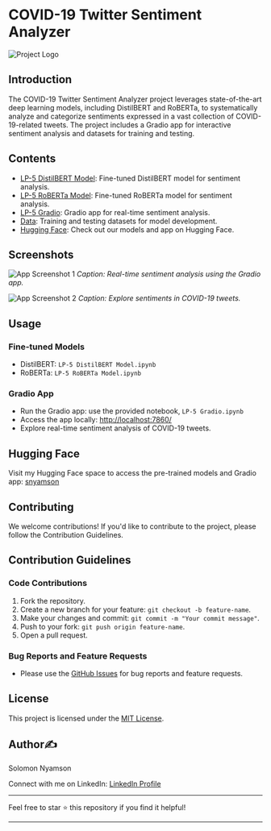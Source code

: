 # COVID-19 Twitter Sentiment Analyzer

![Project Logo](https://github.com/snyamson/LP5-Twitter-Sentiment-Analysis/assets/58486437/5208feeb-a183-47d8-8356-e6d555182a23)


## Introduction

The COVID-19 Twitter Sentiment Analyzer project leverages state-of-the-art deep learning models, including DistilBERT and RoBERTa, to systematically analyze and categorize sentiments expressed in a vast collection of COVID-19-related tweets. The project includes a Gradio app for interactive sentiment analysis and datasets for training and testing.

## Contents

- [LP-5 DistilBERT Model](): Fine-tuned DistilBERT model for sentiment analysis.
- [LP-5 RoBERTa Model](): Fine-tuned RoBERTa model for sentiment analysis.
- [LP-5 Gradio](): Gradio app for real-time sentiment analysis.
- [Data](data/): Training and testing datasets for model development.
- [Hugging Face](https://huggingface.co/snyamson): Check out our models and app on Hugging Face.

## Screenshots

![App Screenshot 1](https://github.com/snyamson/LP5-Twitter-Sentiment-Analysis/assets/58486437/95ac3c0d-b024-4dc5-a024-9973f46d0713)
*Caption: Real-time sentiment analysis using the Gradio app.*

![App Screenshot 2](https://github.com/snyamson/LP5-Twitter-Sentiment-Analysis/assets/58486437/450aca50-e9b3-4cb8-b26e-d6e786894273)
*Caption: Explore sentiments in COVID-19 tweets.*

## Usage

### Fine-tuned Models

- DistilBERT: `LP-5 DistilBERT Model.ipynb`
- RoBERTa: `LP-5 RoBERTa Model.ipynb`

### Gradio App

- Run the Gradio app: use the provided notebook, `LP-5 Gradio.ipynb`
- Access the app locally: [http://localhost:7860/](http://localhost:7860/)
- Explore real-time sentiment analysis of COVID-19 tweets.

## Hugging Face

Visit my Hugging Face space to access the pre-trained models and Gradio app: [snyamson](https://huggingface.co/snyamson)

## Contributing

We welcome contributions! If you'd like to contribute to the project, please follow the Contribution Guidelines.

## Contribution Guidelines

### Code Contributions

1. Fork the repository.
2. Create a new branch for your feature: `git checkout -b feature-name`.
3. Make your changes and commit: `git commit -m "Your commit message"`.
4. Push to your fork: `git push origin feature-name`.
5. Open a pull request.

### Bug Reports and Feature Requests

- Please use the [GitHub Issues](https://github.com/snyamson/LP5-Twitter-Sentiment-Analysis/issues) for bug reports and feature requests.

## License

This project is licensed under the [MIT License](LICENSE).

## Author✍️

Solomon Nyamson

Connect with me on LinkedIn: [LinkedIn Profile](https://www.linkedin.com/in/solomon-nyamson/)

---

Feel free to star ⭐ this repository if you find it helpful!



---

